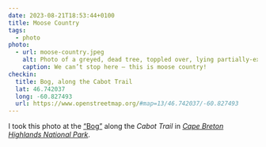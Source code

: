 ```yaml
---
date: 2023-08-21T18:53:44+0100
title: Moose Country
tags:
  - photo
photo:
  - url: moose-country.jpeg
    alt: Photo of a greyed, dead tree, toppled over, lying partially-exposed in a small pond/bog, which is dotted with waterlillies and their pad-like leaves. Surrounding the pond is the characteristic dense carpet of forest undergrowth that can be found across Atlantic Canada, interspersed chiefly with small coniferous trees, which can also be seen in greater size and number in the background, beyond a field of undergrowth.
    caption: We can’t stop here — this is moose country!
checkin:
  title: Bog, along the Cabot Trail
  lat: 46.742037
  long: -60.827493
  url: https://www.openstreetmap.org/#map=13/46.742037/-60.827493
---
```


I took this photo at the [<q>Bog</q>](https://parks.canada.ca/pn-np/ns/cbreton/activ/randonnee-hiking/tourbiere_bog) along the *Cabot Trail* in [*Cape Breton Highlands National Park*](https://parks.canada.ca/pn-np/ns/cbreton).
